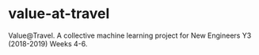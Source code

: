 # value-at-travel
Value@Travel. A collective machine learning project for New Engineers Y3 (2018-2019) Weeks 4-6.
